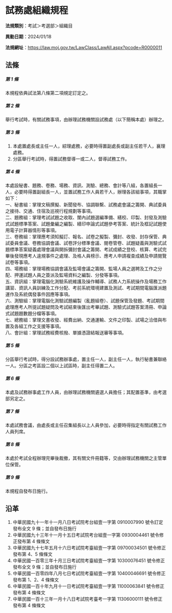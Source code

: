 # 試務處組織規程

**法規類別**：考試＞考選部＞組織目

**異動日期**：2024/01/18  

**法規網址**：https://law.moj.gov.tw/LawClass/LawAll.aspx?pcode=R0000011





## 法條
##### 第 1 條
本規程依典試法第八條第二項規定訂定之。

##### 第 2 條
舉行考試時，有關試務事項，由辦理試務機關設試務處（以下簡稱本處）辦理之。

##### 第 3 條
1. 本處置處長或主任一人，綜理處務，必要時得置副處長或副主任若干人，襄理處務。
1. 分區舉行考試時，得置試務督導一或二人，督導試務工作。

##### 第 4 條
本處設秘書、題務、卷務、場務、資訊、測驗、總務、會計等八組，各置組長一人，必要時得置副組長一人，並置試務工作人員若干人，辦理各該組事項，其職掌如下：  
一、秘書組：掌理文稿撰擬、新聞發布、協調聯繫、試務處會議之籌開、典試委員之接待、交通、住宿及巡視行程規劃等事項。  
二、題務組：掌理考試試題之收取、闈內試題選編準備、繕校、印製、封發及測驗式試題標準答案、試題彙編之編製、繕印申論式試題參考答案、統計及框記試題使用電子計算器情形等事項。  
三、卷務組：掌理應考須知擬訂、報名、試卷之擬製、彌封、收發、封存保管、典試委員會議、卷務協調會議、試卷評分標準會議、閱卷管卷、試題疑義與測驗式試題標準答案疑義處理會議與開拆彌封會議之籌開、考試成績之登校、核算、考試完畢後發現應考人違規事件之處理、及格人員榜示、應考人申請複查成績及申請閱覽試卷等事項。  
四、場務組：掌理場務協調會議及監場會議之籌開、監場人員之選聘及工作之分配、押運試題人員之簽派及監場資料之編製、分發等事項。  
五、資訊組：掌理電腦化測驗系統維護及操作輔導、試務人力系統操作及場務工作講習、資訊人員訓練及工作分配、考前系統環境建置及測試、考試期間電腦匯派題運作及系統偶發事件因應等事項。  
六、測驗組：掌理電腦化測驗試題編製（亂題組卷）、試題保管及發題、考試期間處理應考人所提試題疑問及考試結束後匯出考畢試題、測驗式試題答案清冊、申論式試題題數題分檔等事項。  
七、總務組：掌理文書收發、經費出納、交通運輸、文件之印製、試場之洽借與布置及各組工作之支援等事項。  
八、會計組：掌理試務經費核撥、單據憑證結報送審等事項。

##### 第 5 條
分區舉行考試時，得分設試務辦事處，置主任一人，副主任一人，執行秘書兼聯絡一人。分區之考區設二個以上試區時，副主任得置二人。

##### 第 6 條
本處及試務辦事處工作人員，由辦理試務機關遴選人員擔任；其配置基準，由考選部另定之。

##### 第 7 條
本處試務會議，由處長或主任召集組長以上人員參加，必要時得指定有關試務工作人員列席。

##### 第 8 條
本處於考試全程辦理完畢後裁撤，其有關文件冊籍等，交由辦理試務機關之主管單位保管。

##### 第 9 條
本規程自發布日施行。

## 沿革
1. 中華民國九十一年十一月八日考試院考台組壹一字第 0910007990 號令訂定發布全文 9  條；並自發布日施行
1. 中華民國九十三年十一月十五日考試院考台組壹一字第 0930004461 號令修正發布第 4  條條文
1. 中華民國九十七年五月十六日考試院考臺組壹一字第 09700034501  號令修正發布第 4、5 條條文
1. 中華民國一百零三年十月三日考試院考臺組壹一字第 10300076451  號令修正發布全文 9  條；並自發布日施行
1. 中華民國一百零四年八月七日考試院考臺組壹一字第 10400046691  號令修正發布第 1、2、4  條條文
1. 中華民國一百十年九月十一日考試院考臺組壹一字第 11000063841  號令修正發布第 4  條條文
1. 中華民國一百十三年一月十八日考試院考臺考一字第 11306000111  號令修正發布第 4  條條文
